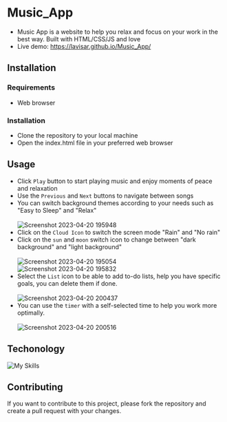# Music_App
* Music App is a website to help you relax and focus on your work in the best way. Built with HTML/CSS/JS and love
* Live demo: https://lavisar.github.io/Music_App/
## Installation
### Requirements
* Web browser
### Installation
* Clone the repository to your local machine
* Open the index.html file in your preferred web browser
## Usage
* Click `Play` button to start playing music and enjoy moments of peace and relaxation
* Use the `Previous` and `Next` buttons to navigate between songs
* You can switch background themes according to your needs such as "Easy to Sleep" and "Relax"  <br /> <br />
![Screenshot 2023-04-20 195948](https://user-images.githubusercontent.com/67550867/233373693-fe7ef74a-0ad6-496b-86a8-dfc684f4d7ac.png)
* Click on the `Cloud Icon` to switch the screen mode "Rain" and "No rain"
* Click on the `sun` and `moon` switch icon to change between "dark background" and "light background" <br /> <br />
![Screenshot 2023-04-20 195054](https://user-images.githubusercontent.com/67550867/233373090-70174a49-f633-4253-9d5e-02a7b05bd7b4.png)  <br />
![Screenshot 2023-04-20 195832](https://user-images.githubusercontent.com/67550867/233373354-52c45936-b70b-4ec2-afaf-f14648c3acd6.png)
* Select the `List` icon to be able to add to-do lists, help you have specific goals, you can delete them if done. <br/><br />
![Screenshot 2023-04-20 200437](https://user-images.githubusercontent.com/67550867/233374860-e22b6bbd-f083-4e8e-ae7c-35f96a5f8205.png) 
* You can use the `timer` with a self-selected time to help you work more optimally. <br /><br />
![Screenshot 2023-04-20 200516](https://user-images.githubusercontent.com/67550867/233375072-daea0f26-f839-4b42-822f-fc25f3017a66.png)
## Techonology
![My Skills](https://skillicons.dev/icons?i=html,css,js)
## Contributing
If you want to contribute to this project, please fork the repository and create a pull request with your changes.

